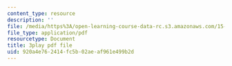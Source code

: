 ```yaml
---
content_type: resource
description: ''
file: /media/https%3A/open-learning-course-data-rc.s3.amazonaws.com/15-960-new-executive-thinking-social-impact-technology-projects-fall-2017-spring-2018/920a4e762414fc5b02aeaf961e499b2d_Ek90ivXyusk.pdf
file_type: application/pdf
resourcetype: Document
title: 3play pdf file
uid: 920a4e76-2414-fc5b-02ae-af961e499b2d
---
```

